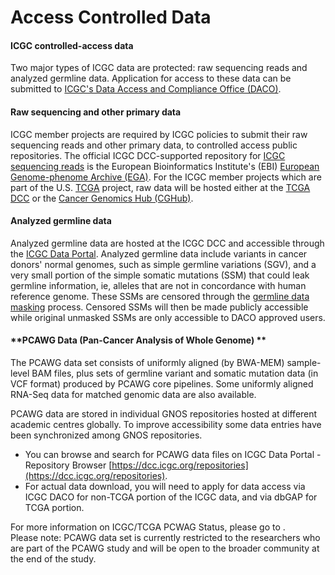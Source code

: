 # Access Controlled Data

#### **ICGC controlled-access data**

Two major types of ICGC data are protected: raw sequencing reads and analyzed germline data. Application for access to these data can be submitted to [ICGC's Data Access and Compliance Office (DACO)][1].

#### **Raw sequencing and other primary data**

ICGC member projects are required by ICGC policies to submit their raw sequencing reads and other primary data, to controlled access public repositories. The official ICGC DCC-supported repository for [ICGC sequencing reads][2] is the European Bioinformatics Institute's (EBI) [European Genome-phenome Archive (EGA)][3]. For the ICGC member projects which are part of the U.S. [TCGA][4] project, raw data will be hosted either at the [TCGA DCC][5] or the [Cancer Genomics Hub (CGHub)][6].

#### **Analyzed germline data**

Analyzed germline data are hosted at the ICGC DCC and accessible through the [ICGC Data Portal][7]. Analyzed germline data include variants in cancer donors' normal genomes, such as simple germline variations (SGV), and a very small portion of the simple somatic mutations (SSM) that could leak germline information, ie, alleles that are not in concordance with human reference genome. These SSMs are censored through the [germline data masking][8] process. Censored SSMs will then be made publicly accessible while original unmasked SSMs are only accessible to DACO approved users.

#### **PCAWG Data (Pan-Cancer Analysis of Whole Genome) **

The PCAWG data set consists of uniformly aligned (by BWA-MEM) sample-level BAM files, plus sets of germline variant and somatic mutation data (in VCF format) produced by PCAWG core pipelines. Some uniformly aligned RNA-Seq data for matched genomic data are also available.

PCAWG data are stored in individual GNOS repositories hosted at different academic centres globally. To improve accessibility some data entries have been synchronized among GNOS repositories.

* You can browse and search for PCAWG data files on ICGC Data Portal - Repository Browser [https://dcc.icgc.org/repositories](https://dcc.icgc.org/repositories).
* For actual data download, you will need to apply for data access via ICGC DACO for non-TCGA portion of the ICGC data, and via dbGAP for TCGA portion.

For more information on ICGC/TCGA PCWAG Status, please go to .  
Please note: PCAWG data set is currently restricted to the researchers who are part of the PCAWG study and will be open to the broader community at the end of the study.

[1]: http://icgc.org/daco
[2]: http://www.ebi.ac.uk/ega/dacs/EGAC00001000010
[3]: http://www.ebi.ac.uk/ega
[4]: http://cancergenome.nih.gov/
[5]: http://tcga-data.nci.nih.gov/
[6]: https://cghub.ucsc.edu/
[7]: http://dcc.icgc.org
[8]: methods#masking